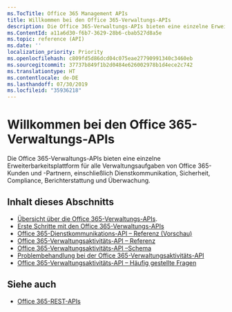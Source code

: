 ```yaml
---
ms.TocTitle: Office 365 Management APIs
title: Willkommen bei den Office 365-Verwaltungs-APIs
description: Die Office 365-Verwaltungs-APIs bieten eine einzelne Erweiterbarkeitsplattform für alle Verwaltungsaufgaben von Office 365-Kunden und -Partnern, einschließlich Dienstkommunikation, Sicherheit, Compliance, Berichterstattung und Überwachung.
ms.ContentId: a11a6d30-f6b7-3629-28b6-cbab527d8a5e
ms.topic: reference (API)
ms.date: ''
localization_priority: Priority
ms.openlocfilehash: c809fd5d86dcd04c075eae27790991340c3460eb
ms.sourcegitcommit: 37737b849f1b2d0484e626002978b1d4ece2c742
ms.translationtype: HT
ms.contentlocale: de-DE
ms.lasthandoff: 07/30/2019
ms.locfileid: "35936218"
---
```

# <a name="welcome-to-office-365-management-apis"></a>Willkommen bei den Office 365-Verwaltungs-APIs

Die Office 365-Verwaltungs-APIs bieten eine einzelne Erweiterbarkeitsplattform für alle Verwaltungsaufgaben von Office 365-Kunden und -Partnern, einschließlich Dienstkommunikation, Sicherheit, Compliance, Berichterstattung und Überwachung.

## <a name="in-this-section"></a>Inhalt dieses Abschnitts

- [Übersicht über die Office 365-Verwaltungs-APIs](office-365-management-apis-overview.md).
- [Erste Schritte mit den Office 365-Verwaltungs-APIs](get-started-with-office-365-management-apis.md)
- [Office 365-Dienstkommunikations-API – Referenz (Vorschau)](office-365-service-communications-api-reference.md)
- [Office 365-Verwaltungsaktivitäts-API – Referenz](office-365-management-activity-api-reference.md)
- [Office 365-Verwaltungsaktivitäts-API –Schema](office-365-management-activity-api-schema.md)
- [Problembehandlung bei der Office 365-Verwaltungsaktivitäts-API](troubleshooting-the-office-365-management-activity-api.md)
- [Office 365-Verwaltungsaktivitäts-API – Häufig gestellte Fragen](office-365-management-activity-api-faq.md)

## <a name="see-also"></a>Siehe auch

- 
  [Office 365-REST-APIs](https://docs.microsoft.com/de-DE/previous-versions/office/office-365-api/how-to/platform-development-overview)
